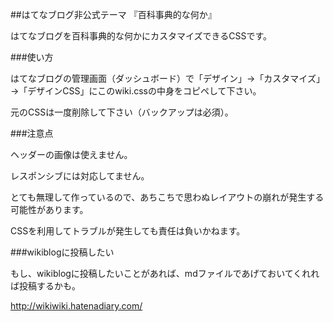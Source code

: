 ##はてなブログ非公式テーマ 『百科事典的な何か』

はてなブログを百科事典的な何かにカスタマイズできるCSSです。

###使い方

はてなブログの管理画面（ダッシュボード）で「デザイン」→「カスタマイズ」→「デザインCSS」にこのwiki.cssの中身をコピペして下さい。

元のCSSは一度削除して下さい（バックアップは必須）。

###注意点

ヘッダーの画像は使えません。

レスポンシブには対応してません。

とても無理して作っているので、あちこちで思わぬレイアウトの崩れが発生する可能性があります。

CSSを利用してトラブルが発生しても責任は負いかねます。

###wikiblogに投稿したい

もし、wikiblogに投稿したいことがあれば、mdファイルであげておいてくれれば投稿するかも。

http://wikiwiki.hatenadiary.com/
